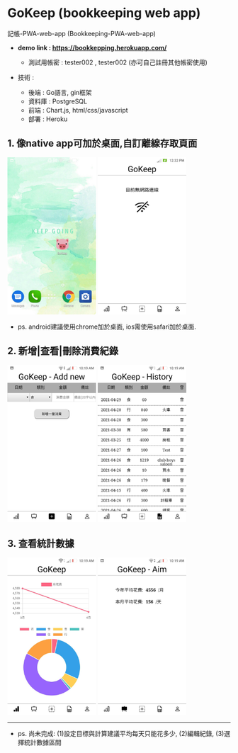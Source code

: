 # GoKeep (bookkeeping web app)
記帳-PWA-web-app (Bookkeeping-PWA-web-app)

* **demo link : https://bookkepping.herokuapp.com/**
  * 測試用帳密 : tester002 , tester002 (亦可自己註冊其他帳密使用)

* 技術 :
  * 後端 : Go語言, gin框架
  * 資料庫 : PostgreSQL
  * 前端 : Chart.js, html/css/javascript
  * 部署 : Heroku

## 1. 像native app可加於桌面,自訂離線存取頁面
<p width="100%">
  <kbd><img src="https://github.com/Yu-Zhuang/bookkeeping/blob/main/demoscreen/64978.jpg" width="200"></kbd>
  <kbd><img src="https://github.com/Yu-Zhuang/bookkeeping/blob/main/demoscreen/65165.jpg" width="200"></kbd>
</p>

* ps. android建議使用chrome加於桌面, ios需使用safari加於桌面.

## 2. 新增|查看|刪除消費紀錄
<p width="100%">
    <kbd><img src="https://github.com/Yu-Zhuang/bookkeeping/blob/main/demoscreen/65162.jpg" width="200"></kbd>
    <kbd><img src="https://github.com/Yu-Zhuang/bookkeeping/blob/main/demoscreen/65161.jpg" width="200"></kbd>
</p>


## 3. 查看統計數據
<p width="100%">
    <kbd><img src="https://github.com/Yu-Zhuang/bookkeeping/blob/main/demoscreen/65164.jpg" width="200"></kbd>
    <kbd><img src="https://github.com/Yu-Zhuang/bookkeeping/blob/main/demoscreen/65163.jpg" width="200"></kbd>
</p>

--- 
* ps. 尚未完成: (1)設定目標與計算建議平均每天只能花多少, (2)編輯紀錄, (3)選擇統計數據區間

